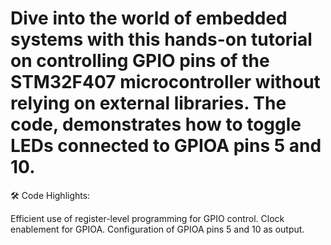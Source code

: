 # Dive into the world of embedded systems with this hands-on tutorial on controlling GPIO pins of the STM32F407 microcontroller without relying on external libraries. The code, demonstrates how to toggle LEDs connected to GPIOA pins 5 and 10.

🛠️ Code Highlights:

Efficient use of register-level programming for GPIO control.
Clock enablement for GPIOA.
Configuration of GPIOA pins 5 and 10 as output.
